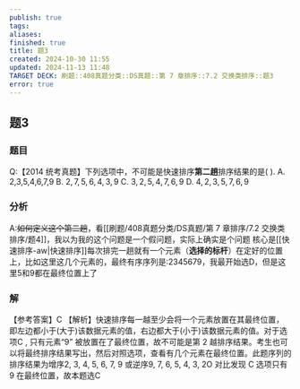 ```yaml
---
publish: true
tags: 
aliases: 
finished: true
title: 题3
created: 2024-10-30 11:55
updated: 2024-11-13 11:48
TARGET DECK: 刷题::408真题分类::DS真题::第 7 章排序::7.2 交换类排序::题3
error: true
---
```

## 题3
### 题目
Q:【2014 统考真题】下列选项中，不可能是快速排序**第二趟**排序结果的是( ).
A. 2,3,5,4,6,7,9 
B. $2,7,5,6,4,3,9$ 
C. $3,2,5,4,7,6,9$ 
D. $4,2,3,5,7,6,9$
### 分析
A:~~如何定义这个第二趟~~，看[[刷题/408真题分类/DS真题/第 7 章排序/7.2 交换类排序/题4]]，我以为我的这个问题是一个假问题，实际上确实是个问题
核心是[[快速排序-aw|快速排序]]每次排完一趟就有一个元素（**选择的标杆**）在定好的位置上，比如这里这几个元素的，最终有序序列是:2345679，我最开始选D，但是这里5和9都在最终位置上了
### 解
【参考答案】C
【解析】快速排序每一越至少会将一个元素放置在其最终位置，即左边都小于(大于)该数据元素的值，右边都大于(小于)该数据元素的值。对于选项C , 只有元素“9” 被放置在了最终位置，故不可能是第 2 越排序结果。考生也可以将最终排序结果写出，然后对照选项，查看有几个元素在最终位置。此题序列的排序结果为增序2, 3, 4, 5, 6, 7, 9 或逆序9, 7, 6, 5, 4, 3, 2O 对比发现 C 选项只有 9 在最终位置，故本题选C
<!--ID: 1732188632592-->

